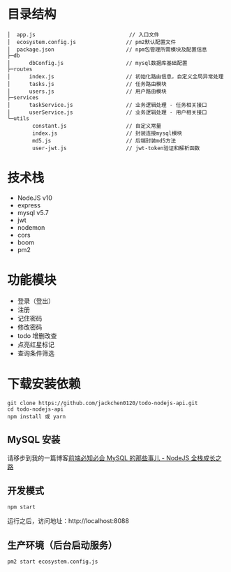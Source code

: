 # 目录结构

```
│  app.js                              // 入口文件
│  ecosystem.config.js                // pm2默认配置文件
│  package.json                       // npm包管理所需模块及配置信息
├─db
│      dbConfig.js                    // mysql数据库基础配置
├─routes
│      index.js                       // 初始化路由信息，自定义全局异常处理
│      tasks.js                       // 任务路由模块
│      users.js                       // 用户路由模块
├─services
│      taskService.js                 // 业务逻辑处理 - 任务相关接口
│      userService.js                 // 业务逻辑处理 - 用户相关接口
└─utils
        constant.js                   // 自定义常量
        index.js                      // 封装连接mysql模块
        md5.js                        // 后端封装md5方法
        user-jwt.js                   // jwt-token验证和解析函数
```

# 技术栈

- NodeJS v10
- express
- mysql v5.7
- jwt
- nodemon
- cors
- boom
- pm2

# 功能模块

- 登录（登出）
- 注册
- 记住密码
- 修改密码
- todo 增删改查
- 点亮红星标记
- 查询条件筛选

# 下载安装依赖

```
git clone https://github.com/jackchen0120/todo-nodejs-api.git
cd todo-nodejs-api
npm install 或 yarn
```

## MySQL 安装

请移步到我的一篇博客[前端必知必会 MySQL 的那些事儿 - NodeJS 全栈成长之路](https://juejin.im/post/5ee6010ef265da76d3188ea8)

## 开发模式

```
npm start
```

运行之后，访问地址：http://localhost:8088

## 生产环境（后台启动服务）

```
pm2 start ecosystem.config.js
```
